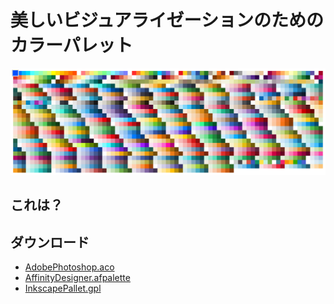 # 美しいビジュアライゼーションのためのカラーパレット

![](img/img201202.png)

## これは？

## ダウンロード

* [AdobePhotoshop.aco](contents/AdobePhotoshop.aco)
* [AffinityDesigner.afpalette](contents/AffinityDesigner.afpalette)
* [InkscapePallet.gpl](contents/InkscapePallet.gpl)
